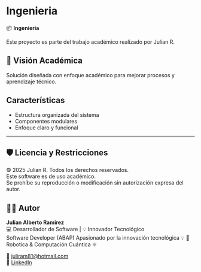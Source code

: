 # Ingenieria

📦 **Ingenieria**

Este proyecto es parte del trabajo académico realizado por Julian R.

## 📘 Visión Académica
Solución diseñada con enfoque académico para mejorar procesos y aprendizaje técnico.

## Características

- Estructura organizada del sistema
- Componentes modulares
- Enfoque claro y funcional

---

## 🛡️ Licencia y Restricciones

© 2025 Julian R. Todos los derechos reservados.  
Este software es de uso académico.  
Se prohíbe su reproducción o modificación sin autorización expresa del autor.

## 🧑‍💻 Autor

**Julian Alberto Ramirez**  
💻 Desarrollador de Software | 💡 Innovador Tecnológico  
Software Developer (ABAP) Apasionado por la innovación tecnológica 💡 🤖 Robotica & Computación Cuántica ⚛️  

📧 [juliram81@hotmail.com](mailto:juliram81@hotmail.com)  
🔗 [LinkedIn](https://co.linkedin.com/in/julianramirezc)
